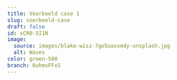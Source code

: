 ```yaml
---
title: Voorbeeld case 1
slug: voorbeeld-case
draft: false
id: sCR0-5I1N
image:
  source: images/blake-wisz-7go5uasxmdy-unsplash.jpg
  alt: Waves
color: green-500
branch: 0uhmsFFxS
---
```

